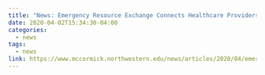 ```yaml
---
title: "News: Emergency Resource Exchange Connects Healthcare Providers to COVID-19 Medical Supplies"
date: 2020-04-02T15:34:30-04:00
categories:
  - news
tags:
  - news
link: https://www.mccormick.northwestern.edu/news/articles/2020/04/emergency-resource-exchange-connects-healthcare-providers-to-COVID-19-medical-supplies.html
---
```


<!-- Can add a tagline to the news link here... -->